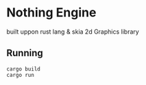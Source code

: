 # Nothing Engine

built uppon rust lang & skia 2d Graphics library

## Running

```
cargo build
cargo run
```
